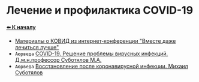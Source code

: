 # Лечение и профилактика COVID-19

**[⬅️ К началу](../../../HOME.md#разделы)**

- [Материалы о КОВИД из интернет-конференции "Вместе даже лечиться лучше"](./covid-19.md)
- `Аюрведа` <a target="_blank" href="https://www.youtube.com/watch?v=-9VDeCgMasI">COVID-19. Решение проблемы вирусных инфекций. Д.м.н.профессор Суботялов М.А.</a>
- `Аюрведа` <a target="_blank" href="https://www.youtube.com/watch?v=nBaL5tA0B_Y">Восстановление после коронавирусной инфекции. Михаил Суботялов</a>
